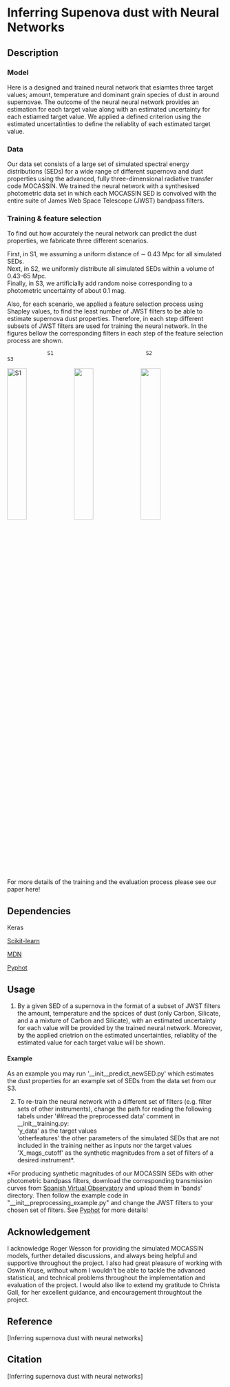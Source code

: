 
# Inferring Supenova dust with Neural Networks

## Description

### Model
Here is a designed and trained neural network that esiamtes three target values; amount, temperature and dominant grain species of dust in around supernovae. The outcome of the neural neural network provides an estimation for each target value along with an estimated uncertainty for each estiamed target value. We applied a defined criterion using the estimated uncertatinties to define the reliablity of each estimated target value.

### Data
Our data set consists of a large set of simulated spectral energy distributions (SEDs) for a wide range of different supernova and dust properties using the advanced, fully three-dimensional radiative transfer code MOCASSIN. We trained the neural network with a synthesised photometric data set in which each MOCASSIN SED is convolved with the entire suite of James Web Space Telescope (JWST) bandpass filters.


### Training \& feature selection
To find out how accurately the neural network can predict the dust properties, we fabricate three different scenarios.


First, in S1, we assuming a uniform distance of ∼ 0.43 Mpc for all simulated SEDs.<br/>
Next, in S2, we uniformly distribute all simulated SEDs within a volume of 0.43–65 Mpc.<br/>
Finally, in S3, we artificially add random noise corresponding to a photometric uncertainty of about 0.1 mag.<br/>

Also, for each scenario, we applied a feature selection process using Shapley values, to find the least number of JWST filters to be able to estimate supernova dust properties. Therefore, in each step different subsets of JWST filters are used for training the neural network. In the figures bellow the corresponding filters in each step of the feature selection process are shown.

                 S1                              S2                                S3

<img src="https://user-images.githubusercontent.com/29614210/147156639-70dee60a-7c9e-4888-9890-fa2458a97a95.png" alt="S1" width="30%"/> <img src="https://user-images.githubusercontent.com/29614210/147156716-a44f3e95-e628-4c9c-ab2e-d109ecbd24f7.png" width="30%"/> <img src="https://user-images.githubusercontent.com/29614210/147156777-cc973599-506e-40fa-81ab-2ad2518b7c3c.png" width="30%"/> 


For more details of the training and the evaluation process please see our paper here!




## Dependencies

Keras

[Scikit-learn](https://scikit-learn.org/stable/)

[MDN](https://github.com/ZoeAnsari/keras-mdn-layer)

[Pyphot](https://mfouesneau.github.io/docs/pyphot/libcontent.html#)

## Usage

 1. By a given SED of a supernova in the format of a subset of JWST filters the amount, temperature and the spcices of dust (only Carbon, Silicate, and a a mixture of Carbon and Silicate), with an estimated uncertainty for each value will be provided by the trained neural network. Moreover, by the applied crietrion on the estimated uncertainties, reliablity of the estimated value for each target value will be shown.

  #### Example

  As an example you may run '__init__predict_newSED.py' which estimates the dust properties for an example set of SEDs from the data set from our S3.



 2. To re-train the neural network with a different set of filters (e.g. filter sets of other instruments), change the path for reading the following tabels under '##read the preprocessed data' comment in __init__training.py:<br/>
'y_data' as the target values<br/>
'otherfeatures' the other parameters of the simulated SEDs that are not included in the training neither as inputs nor the target values<br/>
'X_mags_cutoff' as the synthetic magnitudes from a set of filters of a desired instrument*.<br/>


  *For producing synthetic magnitudes of our MOCASSIN SEDs with other photometric bandpass filters, download the corresponding transmission curves from [Spanish Virtual Observatory](http://svo2.cab.inta-csic.es/svo/theory/fps3/index.php?mode=browse&gname=JWST&asttype=) and upload them in 'bands' directory. Then follow the example code in "__init__preprocessing_example.py" and change the JWST filters to your chosen set of filters. See [Pyphot](https://mfouesneau.github.io/docs/pyphot/) for more details!



## Acknowledgement

I acknowledge Roger Wesson for providing the simulated MOCASSIN models, further detailed discussions, and always being helpful and supportive throughout the project. I also had great pleasure of working with Oswin Kruse, without whom I wouldn't be able to tackle the advanced statistical, and technical problems throughout the implementation and evaluation of the project. I would also like to extend my gratitude to Christa Gall, for her excellent guidance, and encouragement throughtout the project.

## Reference

[Inferring supernova dust with neural networks]

## Citation

[Inferring supernova dust with neural networks]

